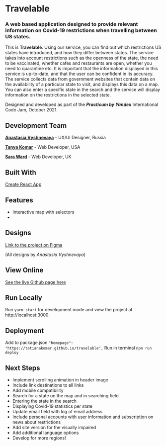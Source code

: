  # Travelable
 
### A web based application designed to provide relevant information on Covid-19 restrictions when travelling between US states.

This is **Travelable**.
Using our service, you can find out which restrictions US states have introduced, and how they differ between states. The service takes into account restrictions such as the openness of the state, the need to be vaccinated, whether cafes and restaurants are open, whether you need to quarantine etc. It is important that the information displayed in this service is up-to-date, and that the user can be confident in its accuracy. The service collects data from government websites that contain data on the availability of a particular state to visit, and displays this data on a map. You can also enter a specific state in the search and the service will display information on the restrictions in the selected state.

Designed and developed as part of the ***Practicum by Yandex*** International Code Jam, October 2021.

## Development Team
[**Anastasia Vyshnevaya**](https://www.behance.net/A__V) - UX/UI Designer, Russia

[**Tanya Komar**](https://github.com/tatianakomar) - Web Developer, USA

[**Sara Ward**](https://github.com/warsdd) - Web Developer, UK

## Built With
[Create React App](https://github.com/facebook/create-react-app)

## Features
- Interactive map with selectors
- 
## Designs
[Link to the project on Figma](https://www.figma.com/file/g5e3Rzr87NSfGUDlINfyH2/code-jam?node-id=218%3A1252)

(All designs by *Anastasia Vyshnevaya*)

## View Online
[See the live Github page here](https://tatianakomar.github.io/travelable/)

## Run Locally
Run `yarn start` for development mode and view the project at http://localhost:3000.

## Deployment
Add to package.json
`"homepage": "https://tatianakomar.github.io/travelable",`
Run in terminal
`npm run deploy`

## Next Steps
- Implement scrolling animation in header image
- Include link destinations to all links
- Add mobile compatibility
- Search for a state on the map and in searching field
- Entering the state in the search
- Displaying Covid-19 statistics per state
- Update email field with log of email address
- Include personal accounts with user information and subscription on news about restrictions
- Add site version for the visually impaired
- Add additional language options
- Develop for more regions!
